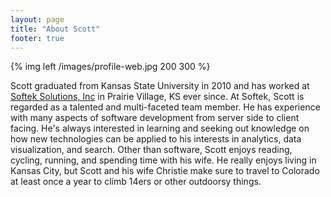 ```yaml
---
layout: page
title: "About Scott"
footer: true
---
```


{% img left /images/profile-web.jpg 200 300 %}

Scott graduated from Kansas State University in 2010 and has worked at [Softek Solutions, Inc][softek] in Prairie Village, KS ever since. At Softek, Scott is regarded as a talented and multi-faceted team member. He has experience with many aspects of software development from server side to client facing. He's always interested in learning and seeking out knowledge on how new technologies can be applied to his interests in analytics, data visualization, and search. Other than software, Scott enjoys reading, cycling, running, and spending time with his wife. He really enjoys living in Kansas City, but Scott and his wife Christie make sure to travel to Colorado at least once a year to climb 14ers or other outdoorsy things.


[softek]: http://www.softekinc.com
